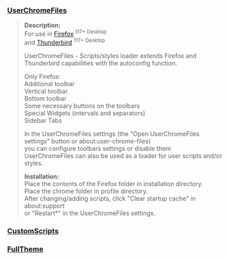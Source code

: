 ### [UserChromeFiles](https://raw.githubusercontent.com/VitaliyVstyle/VitaliyVstyle.github.io/main/UserChromeFiles/UserChromeFiles.zip)
> 
> **Description:**  
> For use in [Firefox](https://www.mozilla.org/firefox/all) <sup>117+ Desktop</sup>  
> and [Thunderbird](https://www.thunderbird.net/thunderbird/all) <sup>117+ Desktop</sup>  
> 
> UserChromeFiles - Scripts/styles loader extends Firefox and Thunderbird capabilities with the autoconfig function.  
> 
> Only Firefox:  
> Additional toolbar  
> Vertical toolbar  
> Bottom toolbar   
> Some necessary buttons on the toolbars  
> Special Widgets (intervals and separators)  
> Sidebar Tabs  
> 
> In the UserChromeFiles settings (the "Open UserChromeFiles settings" button or about:user-chrome-files)  
> you can configure toolbars settings or disable them  
> UserChromeFiles can also be used as a loader for user scripts and/or styles.  
> 
> **Installation:**  
> Place the contents of the Firefox folder in installation directory.  
> Place the chrome folder in profile directory.  
> After changing/adding scripts, click "Clear startup cache" in about:support  
> or "Restart*" in the UserChromeFiles settings.  
### [CustomScripts](https://github.com/VitaliyVstyle/VitaliyVstyle.github.io/tree/main/UserChromeFiles/custom_scripts)
### [FullTheme](https://github.com/VitaliyVstyle/VitaliyVstyle.github.io/tree/main/UserChromeFiles/FullTheme#fulltheme)
